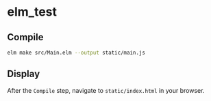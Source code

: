 # elm_test

## Compile

```bash
elm make src/Main.elm --output static/main.js
```

## Display

After the `Compile` step, navigate to `static/index.html` in your browser.

